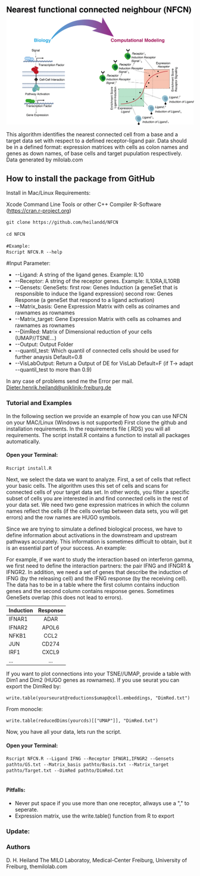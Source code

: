 
![Image](https://github.com/heilandd/NFCN/blob/master/Img.png)




This algorithm identifies the nearest connected cell from a base and a target data set with respect to a defined receptor-ligand pair. 
Data should be in a defined format: expression matrices with cells as colon names and genes as down names, of base cells and target pupulation respectively.  
Data generated by milolab.com



## How to install the package from GitHub

Install in Mac/Linux
Requirements: 

Xcode Command Line Tools or other C++ Compiler
R-Software (https://cran.r-project.org)

```
git clone https://github.com/heilandd/NFCN

cd NFCN

#Example:
Rscript NFCN.R --help

```

#Input Parameter: 

- --Ligand: A string of the ligand genes. Example: IL10
- --Receptor: A string of the receptor genes. Example: IL10RA,IL10RB
- --Gensets: GeneSets: 
            first row: Genes Induction (a geneSet that is responsible to induce the ligand expression)
            second row: Genes Response (a geneSet that respond to a ligand activation)
 - --Matrix_basis: Gene Expression Matrix with cells as colnames and rawnames as rownames
 -  --Matrix_target: Gene Expression Matrix with cells as colnames and rawnames as rownames
 - --DimRed: Matrix of Dimensional reduction of your cells (UMAP//TSNE...)
 - --Output: Output Folder
 - --quantil_test: Which quantil of connected cells should be used for further anaysis Default=0.8
 - --VisLabOutput: Return a Output of DE for VisLab Default=F (if T->  adapt --quantil_test to more than 0.9)


In any case of problems send me the Error per mail.
Dieter.henrik.heiland@uniklinik-freiburg.de

### Tutorial and Examples

In the following section we provide an example of how you can use NFCN on your MAC/Linux (Windows is not supported) First clone the github and installation requirements. In the requirements file (.RDS) you will all requirements. The script install.R contains a function to install all packages automatically.


#### Open your Terminal:

```
Rscript install.R

```

Next, we select the data we want to analyze. First, a set of cells that reflect your basic cells. The algorithm uses this set of cells and scans for connected cells of your target data set. In other words, you filter a specific subset of cells you are interested in and find connected cells in the rest of your data set. We need two gene expression matrices in which the column names reflect the cells (if the cells overlap between data sets, you will get errors) and the row names are HUGO symbols. 

Since we are trying to simulate a defined biological process, we have to define information about activations in the downstream and upstream pathways accurately. This information is sometimes difficult to obtain, but it is an essential part of your success. An example: 

For example, if we want to study the interaction based on interferon gamma, we first need to define the interaction partners: the pair IFNG and IFNGR1 & IFNGR2. In addition, we need a set of genes that describe the induction of IFNG (by the releasing cell) and the IFNG response (by the receiving cell). The data has to be in a table where the first column contains induction genes and the second column contains response genes. Sometimes GeneSets overlap (this does not lead to errors). 

| Induction  | Response    
| ---------- |:---------:| 
| IFNAR1     | ADAR      | 
| IFNAR2     | APOL6     |  
| NFKB1      | CCL2      |    
| JUN        | CD274     |
| IRF1       | CXCL9     |
|  ...       | ...       |

If you want to plot connections into your TSNE//UMAP, provide a table with Dim1 and Dim2 (HUGO genes as rownames). If you use seurat you can export the DimRed by: 

```
write.table(yourseurat@reductions$umap@cell.embeddings, "DimRed.txt")
```
From monocle:

```
write.table(reducedDims(yourcds)[["UMAP"]], "DimRed.txt")
```

Now, you have all your data, lets run the script.


#### Open your Terminal:

```
Rscript NFCN.R --Ligand IFNG --Receptor IFNGR1,IFNGR2 --Gensets pathto/GS.txt --Matrix_basis pathto/Basis.txt --Matrix_target pathto/Target.txt --DimRed pathto/DimRed.txt


```
#### Pitfalls: 
- Never put space if you use more than one receptor, allways use a "," to seperate.
- Expression matrix, use the write.table() function from R to export  







### Update:




### Authors

D. H. Heiland  The MILO Laboratoy, Medical-Center Freiburg, University of Freiburg, themilolab.com
